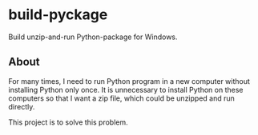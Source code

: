 # build-pyckage

Build unzip-and-run Python-package for Windows.

## About

For many times, I need to run Python program in a
new computer without installing Python only once.
It is unnecessary to install Python on these computers
so that I want a zip file, which could be unzipped and run
directly.

This project is to solve this problem.
